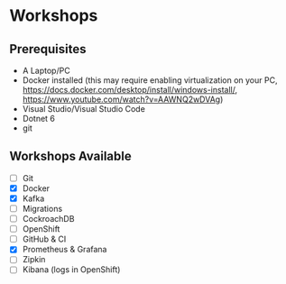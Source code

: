 # Workshops

## Prerequisites

- A Laptop/PC
- Docker installed (this may require enabling virtualization on your PC, https://docs.docker.com/desktop/install/windows-install/, https://www.youtube.com/watch?v=AAWNQ2wDVAg)
- Visual Studio/Visual Studio Code
- Dotnet 6
- git

## Workshops Available

- [ ] Git
- [X] Docker
- [X] Kafka
- [ ] Migrations
- [ ] CockroachDB
- [ ] OpenShift
- [ ] GitHub & CI
- [X] Prometheus & Grafana
- [ ] Zipkin
- [ ] Kibana (logs in OpenShift)
